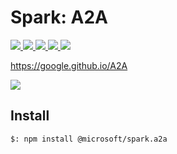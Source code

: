 # Spark: A2A

<p>
    <a href="https://www.npmjs.com/package/@microsoft/spark.a2a" target="_blank">
        <img src="https://img.shields.io/npm/v/@microsoft/spark.a2a" />
    </a>
    <a href="https://www.npmjs.com/package/@microsoft/spark.a2a?activeTab=code" target="_blank">
        <img src="https://img.shields.io/bundlephobia/min/@microsoft/spark.a2a" />
    </a>
    <a href="https://www.npmjs.com/package/@microsoft/spark.a2a?activeTab=dependencies" target="_blank">
        <img src="https://img.shields.io/librariesio/release/npm/@microsoft/spark.a2a" />
    </a>
    <a href="https://www.npmjs.com/package/@microsoft/spark.a2a" target="_blank">
        <img src="https://img.shields.io/npm/dw/@microsoft/spark.a2a" />
    </a>
    <a href="https://microsoft.github.io/spark.js" target="_blank">
        <img src="https://img.shields.io/badge/📖 docs-open-blue" />
    </a>
</p>

https://google.github.io/A2A

<a href="https://microsoft.github.io/spark.js/2.getting-started/1.create-application.html" target="_blank">
    <img src="https://img.shields.io/badge/📖 Getting Started-blue?style=for-the-badge" />
</a>

## Install

```bash
$: npm install @microsoft/spark.a2a
```
